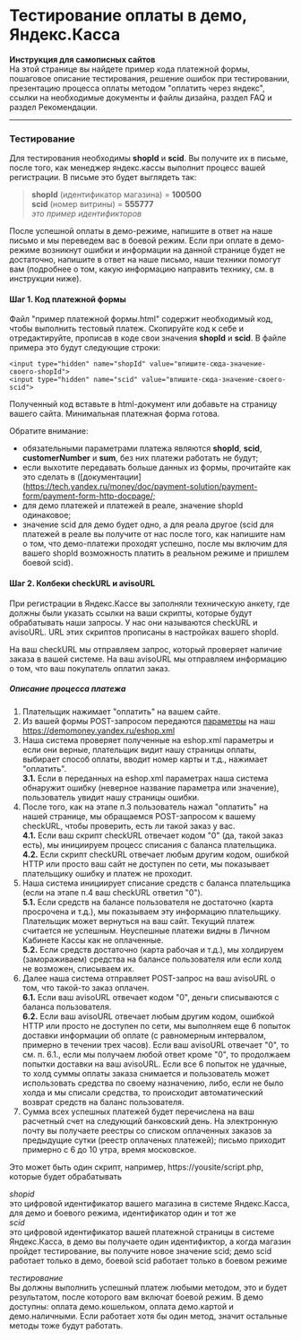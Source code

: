 Тестирование оплаты в демо, Яндекс.Касса
========================================
**Инструкция для самописных сайтов**  
На этой странице вы найдете пример кода платежной формы, пошаговое описание тестирования, решение ошибок при тестировании, презентацию процесса оплаты методом "оплатить через яндекс", ссылки на необходимые документы и файлы дизайна, раздел FAQ и раздел Рекомендации.

---

### Тестирование

Для тестирования необходимы **shopId** и **scid**. Вы получите их в письме, после того, как менеджер яндекс.кассы выполнит процесс вашей регистрации. В письме это будет выглядеть так:
> **shopId** (идентификатор магазина) = **100500**  
> **scid** (номер витрины) = **555777**  
> _это пример идентификторов_

После успешной оплаты в демо-режиме, напишите в ответ на наше письмо и мы переведем вас в боевой режим. Если при оплате в демо-режиме возникнут ошибки и информации на данной странице будет не достаточно, напишите в ответ на наше письмо, наши техники помогут вам (подробнее о том, какую информацию направить технику, см. в инструкции ниже).

#### Шаг 1. Код платежной формы
Файл "пример платежной формы.html" содержит необходимый код, чтобы выполнить тестовый платеж. Скопируйте код к себе и отредактируйте, прописав в коде свои значения **shopId** и **scid**. В файле примера это будут следующие строки:

    <input type="hidden" name="shopId" value="впишите-сюда-значение-своего-shopId">
    <input type="hidden" name="scid" value="впишите-сюда-значение-своего-scid">

Полученный код вставьте в html-документ или добавьте на страницу вашего сайта. Минимальная платежная форма готова.

Обратите внимание:
* обязательными параметрами платежа являются **shopId**, **scid**, **customerNumber** и **sum**, без них платежи работать не будут;
* если выхотите передавать больше данных из формы, прочитайте как это сделать в ([документации](https://tech.yandex.ru/money/doc/payment-solution/payment-form/payment-form-http-docpage/;
* для демо платежей и платежей в реале, значение shopId одинаковое;
* значение scid для демо будет одно, а для реала другое (scid для платежей в реале вы получите от нас после того, как напишите нам о том, что демо-платежи проходят успешно, после мы включим для вашего shopId возможность платить в реальном режиме и пришлем боевой scid).

#### Шаг 2. Колбеки checkURL и avisoURL

При регистрации в Яндекс.Кассе вы заполняли техническую анкету, где должны были указать ссылки на ваши скрипты, которые будут обрабатывать наши запросы. У нас они называются checkURL и avisoURL. URL этих скриптов прописаны в настройках вашего shopId.

На ваш checkURL мы отправляем запрос, который проверяет наличие заказа в вашей системе. На ваш avisoURL мы отправляем информацию о том, что ваш покупатель оплатил заказ.

##### Описание процесса платежа
1. Плательщик нажимает "оплатить" на вашем сайте.
2. Из вашей формы POST-запросом передаются [параметры](https://tech.yandex.ru/money/doc/payment-solution/payment-form/payment-form-http-docpage/) на наш https://demomoney.yandex.ru/eshop.xml
3. Наша система проверяет полученные на eshop.xml параметры и если они верные, плательщик видит нашу страницы оплаты, выбирает способ оплаты, вводит номер карты и т.д., нажимает "оплатить".  
**3.1.** Если в переданных на eshop.xml параметрах наша система обнаружит ошибку (неверное название параметра или значение), пользователь увидит нашу страницы ошибки.  
4. После того, как на этапе п.3 пользователь нажал "оплатить" на нашей странице, мы обращаемся POST-запросом к вашему checkURL, чтобы проверить, есть ли такой заказ у вас.  
**4.1.** Если ваш скрипт checkURL отвечает кодом "0" (да, такой заказ есть), мы инициируем процесс списания с баланса плательщика.  
**4.2.** Если скрипт checkURL отвечает любым другим кодом, ошибкой HTTP или просто ваш сайт не доступен по сети, мы показывает плательщику ошибку и платеж не проходит.  
5. Наша система инициирует списание средств с баланса плательщика (если на этапе п.4 ваш checkURL ответил "0").  
**5.1.** Если средств на балансе пользователя не достаточно (карта просрочена и т.д.), мы показываем эту информацию плательщику. Плательщик может вернуться на ваш сайт. Текущий платеж считается не успешным. Неуспешные платежи видны в Личном Кабинете Кассы как не оплаченные.  
**5.2.** Если средств достаточно (карта рабочая и т.д.), мы холдируем (замораживаем) средства на балансе пользователя или если холд не возможен, списываем их.  
6. Далее наша система отправляет POST-запрос на ваш avisoURL о том, что такой-то заказ оплачен.  
**6.1.** Если ваш avisoURL отвечает кодом "0", деньги списываются с баланса пользователя.    
**6.2.** Если ваш avisoURL отвечает любым другим кодом, ошибкой HTTP или просто не доступен по сети, мы выполняем еще 6 попыток доставки информации об оплате (с равномерным интервалом, примерно в течении трех часов). Если ваш avisoURL отвечает "0", то см. п. 6.1., если мы получаем любой ответ кроме "0", то продолжаем попытки доставки на ваш avisoURL. Если все 6 попыток не удачные, то холд суммы оплаты заказа снимается и пользователь может использовать средства по своему назначению, либо, если не было холда и мы списали средства, то происходит автоматический возврат средств на баланс пользователя.  
7. Сумма всех успешных платежей будет перечислена на ваш расчетный счет на следующий банковский день. На электронную почту вы получаете реестры со списком оплаченных заказов за предыдущие сутки (реестр оплаченых платежей); письмо приходит примерно с 6 до 10 утра, время московское.

Это может быть один скрипт, например, https://yousite/script.php, которые будет обрабатывать

_shopid_  
это цифровой идентификатор вашего магазина в системе Яндекс.Касса, для демо и боевого режима, идентификатор один и тот же  
_scid_  
это цифровой идентификатор вашей платежной страницы в системе Яндекс.Касса, в демо вы получаете один идентификтор, а когда магазин пройдет тестирование, вы получите новое значение scid; демо scid работает только в демо, боевой scid работает только в боевом режиме

_тестирование_  
Вы должны выполнить успешный платеж любыми методом, это и будет результатом, после которого вам включат боевой режим. В демо доступны: оплата демо.кошельком, оплата демо.картой и демо.наличными. Если работает хотя бы один метод, значит остальные методы тоже будут работать.
